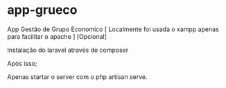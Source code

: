 # app-grueco
App Gestão de Grupo Economico
[ Localmente foi usada o xampp apenas para facilitar o apache ] [Opcional]

Instalação do laravel através de composer

Após isso;

Apenas startar o server com o php artisan serve.
